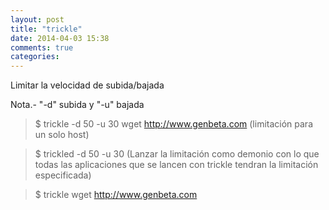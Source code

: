 ```yaml
---
layout: post
title: "trickle"
date: 2014-04-03 15:38
comments: true
categories: 
---
```

Limitar la velocidad de subida/bajada

Nota.- "-d" subida y "-u" bajada

>$ trickle -d 50 -u 30 wget http://www.genbeta.com (limitación para un solo host)

>$ trickled -d 50 -u 30 (Lanzar la limitación como demonio con lo que todas las aplicaciones que se lancen con trickle tendran la limitación especificada)

>$ trickle wget http://www.genbeta.com 

